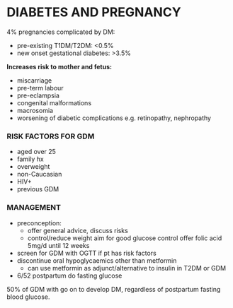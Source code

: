 # DIABETES AND PREGNANCY

4% pregnancies complicated by DM: 

- pre-existing T1DM/T2DM: <0.5%
- new onset gestational diabetes: >3.5%

**Increases risk to mother and fetus:**

- miscarriage
- pre-term labour
- pre-eclampsia
- congenital malformations
- macrosomia
- worsening of diabetic complications e.g. retinopathy, nephropathy

### RISK FACTORS FOR GDM

- aged over 25
- family hx 
- overweight
- non-Caucasian
- HIV+
- previous GDM

### MANAGEMENT

- preconception: 
	- offer general advice, discuss risks
	- control/reduce weight
	aim for good glucose control
	offer folic acid 5mg/d until 12 weeks
- screen for GDM with OGTT if pt has risk factors
- discontinue oral hypoglycaemics other than metformin
	- can use metformin as adjunct/alternative to insulin in T2DM or GDM
- 6/52 postpartum do fasting glucose

50% of GDM with go on to develop DM, regardless of postpartum fasting blood glucose.